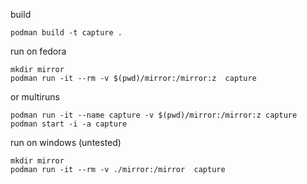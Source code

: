 build

```
podman build -t capture .
```

run on fedora
```
mkdir mirror
podman run -it --rm -v $(pwd)/mirror:/mirror:z  capture
```

or multiruns
```
podman run -it --name capture -v $(pwd)/mirror:/mirror:z capture
podman start -i -a capture
```



run on windows (untested)
```
mkdir mirror
podman run -it --rm -v ./mirror:/mirror  capture
```


